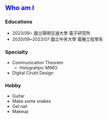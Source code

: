 ## <font color=#0000FF>Who am I</font>
### Educations
- 2023/09~ 國立陽明交通大學 電子研究所
- 2020/09~2023/07 國立中央大學 電機工程學系
### Specialty
- Communication Theorem
  - Holograhpic MIMO
- Digital Cirutit Design
### Hobby
- Guitar
- Make some snakes
- Gel nail
- Makeup

<!--
**leefazhen/leefazhen** is a ✨ _special_ ✨ repository because its `README.md` (this file) appears on your GitHub profile.
Here are some ideas to get you started:

- 🔭 I’m currently working on ...
- 🌱 I’m currently learning ...
- 👯 I’m looking to collaborate on ...
- 🤔 I’m looking for help with ...
- 💬 Ask me about ...
- 📫 How to reach me: ...
- 😄 Pronouns: ...
- ⚡ Fun fact: ...
-->
